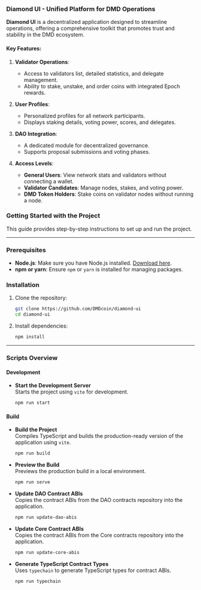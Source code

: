 ### Diamond UI - Unified Platform for DMD Operations

**Diamond UI** is a decentralized application designed to streamline operations, offering a comprehensive toolkit that promotes trust and stability in the DMD ecosystem.

#### Key Features:
1. **Validator Operations**:
   - Access to validators list, detailed statistics, and delegate management.
   - Ability to stake, unstake, and order coins with integrated Epoch rewards.

2. **User Profiles**:
   - Personalized profiles for all network participants.
   - Displays staking details, voting power, scores, and delegates.

3. **DAO Integration**:
   - A dedicated module for decentralized governance.
   - Supports proposal submissions and voting phases.

4. **Access Levels**:
   - **General Users**: View network stats and validators without connecting a wallet.
   - **Validator Candidates**: Manage nodes, stakes, and voting power.
   - **DMD Token Holders**: Stake coins on validator nodes without running a node.

### Getting Started with the Project

This guide provides step-by-step instructions to set up and run the project.

---

### Prerequisites

- **Node.js**: Make sure you have Node.js installed. [Download here](https://nodejs.org/).
- **npm or yarn**: Ensure `npm` or `yarn` is installed for managing packages.

### Installation

1. Clone the repository:
   ```bash
   git clone https://github.com/DMDcoin/diamond-ui
   cd diamond-ui
   ```

2. Install dependencies:
   ```bash
   npm install
   ```

---

### Scripts Overview

#### Development

- **Start the Development Server**  
  Starts the project using `vite` for development.
  ```bash
  npm run start
  ```

#### Build

- **Build the Project**  
  Compiles TypeScript and builds the production-ready version of the application using `vite`.
  ```bash
  npm run build
  ```

- **Preview the Build**  
  Previews the production build in a local environment.
  ```bash
  npm run serve
  ```

- **Update DAO Contract ABIs**  
  Copies the contract ABIs from the DAO contracts repository into the application.
  ```bash
  npm run update-dao-abis
  ```

- **Update Core Contract ABIs**  
  Copies the contract ABIs from the Core contracts repository into the application.
  ```bash
  npm run update-core-abis
  ```

- **Generate TypeScript Contract Types**  
  Uses `typechain` to generate TypeScript types for contract ABIs.
  ```bash
  npm run typechain
  ```